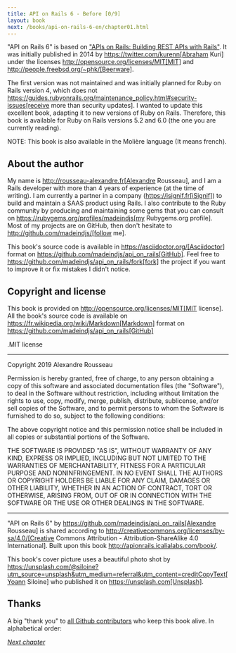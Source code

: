 ```yaml
---
title: API on Rails 6 - Before [0/9]
layout: book
next: /books/api-on-rails-6-en/chapter01.html
---
```


"API on Rails 6" is based on ["APIs on Rails: Building REST APIs with Rails"](http://apionrails.icalialabs.com/book/). It was initially published in 2014 by https://twitter.com/kurenn[Abraham Kuri] under the licenses http://opensource.org/licenses/MIT[MIT] and http://people.freebsd.org/~phk/[Beerware].

The first version was not maintained and was initially planned for Ruby on Rails version 4, which does not https://guides.rubyonrails.org/maintenance_policy.html#security-issues[receive more than security updates]. I wanted to update this excellent book, adapting it to new versions of Ruby on Rails. Therefore, this book is available for Ruby on Rails versions 5.2 and 6.0 (the one you are currently reading).

NOTE: This book is also available in the Molière language (It means french).

## About the author

My name is http://rousseau-alexandre.fr[Alexandre Rousseau], and I am a Rails developer with more than 4 years of experience (at the time of writing). I am currently a partner in a company (https://isignif.fr[iSignif]) to build and maintain a SAAS product using Rails. I also contribute to the Ruby community by producing and maintaining some gems that you can consult on https://rubygems.org/profiles/madeindjs[my Rubygems.org profile]. Most of my projects are on GitHub, then don't hesitate to http://github.com/madeindjs/[follow me].

This book's source code is available in https://asciidoctor.org/[Asciidoctor] format on https://github.com/madeindjs/api_on_rails[GitHub]. Feel free to https://github.com/madeindjs/api_on_rails/fork[fork] the project if you want to improve it or fix mistakes I didn't notice.

## Copyright and license

This book is provided on http://opensource.org/licenses/MIT[MIT license]. All the book's source code is available on https://fr.wikipedia.org/wiki/Markdown[Markdown] format on https://github.com/madeindjs/api_on_rails[GitHub]

.MIT license

---

Copyright 2019 Alexandre Rousseau

Permission is hereby granted, free of charge, to any person obtaining a copy of this software and associated documentation files (the "Software"), to deal in the Software without restriction, including without limitation the rights to use, copy, modify, merge, publish, distribute, sublicense, and/or sell copies of the Software, and to permit persons to whom the Software is furnished to do so, subject to the following conditions:

The above copyright notice and this permission notice shall be included in all copies or substantial portions of the Software.

THE SOFTWARE IS PROVIDED "AS IS", WITHOUT WARRANTY OF ANY KIND, EXPRESS OR IMPLIED, INCLUDING BUT NOT LIMITED TO THE WARRANTIES OF MERCHANTABILITY, FITNESS FOR A PARTICULAR PURPOSE AND NONINFRINGEMENT. IN NO EVENT SHALL THE AUTHORS OR COPYRIGHT HOLDERS BE LIABLE FOR ANY CLAIM, DAMAGES OR OTHER LIABILITY, WHETHER IN AN ACTION OF CONTRACT, TORT OR OTHERWISE, ARISING FROM, OUT OF OR IN CONNECTION WITH THE SOFTWARE OR THE USE OR OTHER DEALINGS IN THE SOFTWARE.

---

"API on Rails 6" by https://github.com/madeindjs/api_on_rails[Alexandre Rousseau] is shared according to http://creativecommons.org/licenses/by-sa/4.0/[Creative Commons Attribution - Attribution-ShareAlike 4.0 International]. Built upon this book http://apionrails.icalialabs.com/book/.

This book's cover picture uses a beautiful photo shot by https://unsplash.com/@siloine?utm_source=unsplash&utm_medium=referral&utm_content=creditCopyText[Yoann Siloine] who published it on https://unsplash.com[Unsplash].

## Thanks

A big "thank you" to [all Github contributors](https://github.com/madeindjs/api_on_rails/graphs/contributors) who keep this book alive. In alphabetical order:

[_Next chapter_](/books/api-on-rails-6-en/chapter01.html)
